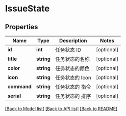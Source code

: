 # IssueState

## Properties
Name | Type | Description | Notes
------------ | ------------- | ------------- | -------------
**id** | **int** | 任务状态 ID | [optional] 
**title** | **string** | 任务状态的名称 | [optional] 
**color** | **string** | 任务状态的颜色 | [optional] 
**icon** | **string** | 任务状态的 Icon | [optional] 
**command** | **string** | 任务状态的 指令 | [optional] 
**serial** | **string** | 任务状态的 排序 | [optional] 

[[Back to Model list]](../../README.md#documentation-for-models) [[Back to API list]](../../README.md#documentation-for-api-endpoints) [[Back to README]](../../README.md)


